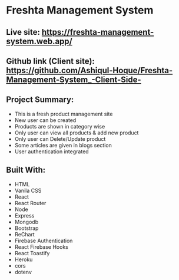 # Freshta Management System

## Live site: https://freshta-management-system.web.app/

## Github link (Client site): https://github.com/Ashiqul-Hoque/Freshta-Management-System_-Client-Side-

## Project Summary:

- This is a fresh product management site
- New user can be created
- Products are shown in category wise
- Only user can view all products & add new product
- Only user can Delete/Update product
- Some articles are given in blogs section
- User authentication integrated

## Built With:

- HTML
- Vanila CSS
- React
- React Router
- Node
- Express
- Mongodb
- Bootstrap
- ReChart
- Firebase Authentication
- React Firebase Hooks
- React Toastify
- Heroku
- cors
- dotenv
